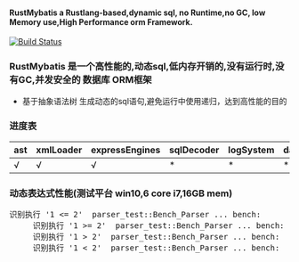 
#### RustMybatis a Rustlang-based,dynamic sql, no Runtime,no GC, low Memory use,High Performance orm Framework.
[![Build Status](https://travis-ci.org/zhuxiujia/RustMybatis.svg?branch=master)](https://travis-ci.org/zhuxiujia/RustMybatis)


### RustMybatis 是一个高性能的,动态sql,低内存开销的,没有运行时,没有GC,并发安全的  数据库 ORM框架

* 基于抽象语法树 生成动态的sql语句,避免运行中使用递归，达到高性能的目的


### 进度表
| ast    | xmlLoader | expressEngines | sqlDecoder | logSystem | dataSourceRouter |templeteDecoder |
| ------ | ------ | ------ | ------ | ------ | ------ |------ |
| √      | √      | √      | *      | *      | *      | *     |

### 动态表达式性能(测试平台 win10,6 core i7,16GB mem)
<pre>识别执行 '1 <= 2'  parser_test::Bench_Parser ... bench:          21 ns/iter (+/- 0)
     识别执行 '1 >= 2'  parser_test::Bench_Parser ... bench:          21 ns/iter (+/- 0)
     识别执行 '1 > 2'  parser_test::Bench_Parser ... bench:          21 ns/iter (+/- 0)
     识别执行 '1 < 2'  parser_test::Bench_Parser ... bench:          21 ns/iter (+/- 0) </pre>


#